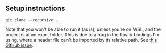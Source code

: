 ## Setup instructions

```
git clone --recursive ...
```

Note that you won't be able to run it (as is), unless you're on WSL,
and the project is at an exact folder.
This is due to a bug in the Raylib bindings I'm using,
where a header file can't be imported by its relative path.
See [this GitHub issue](https://github.com/ryupold/raylib.zig/issues/39).
